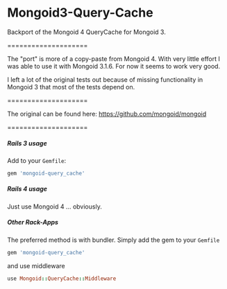 Mongoid3-Query-Cache
====================

Backport of the Mongoid 4 QueryCache for Mongoid 3.

====================

The "port" is more of a copy-paste from Mongoid 4. With very little effort I was able to use it with Mongoid 3.1.6.
For now it seems to work very good. 

I left a lot of the original tests out because of missing functionality in Mongoid 3 that most of the tests depend on.

====================

The original can be found here: https://github.com/mongoid/mongoid

====================

##### Rails 3 usage
Add to your ```Gemfile```:
```ruby
gem 'mongoid-query_cache'
```

##### Rails 4 usage
Just use Mongoid 4 ... obviously.

##### Other Rack-Apps
The preferred method is with bundler. Simply add the gem to your ```Gemfile```
```ruby
gem 'mongoid-query_cache'
```
and use middleware
```ruby
use Mongoid::QueryCache::Middleware
```
